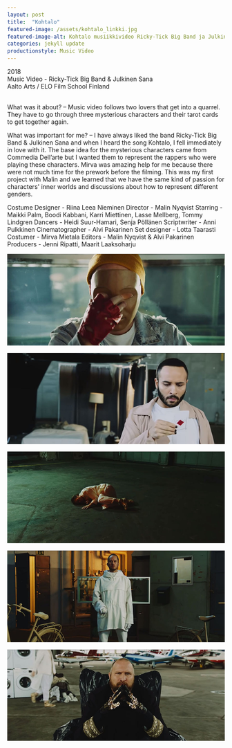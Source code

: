 ```yaml
---
layout: post
title:  "Kohtalo"
featured-image: /assets/kohtalo_linkki.jpg
featured-image-alt: Kohtalo musiikkivideo Ricky-Tick Big Band ja Julkinen Sana
categories: jekyll update
productionstyle: Music Video
---
```

  2018  
  Music Video - Ricky-Tick Big Band & Julkinen Sana  
  Aalto Arts / ELO Film School Finland  
  <br/>

<div class="post-text-alone">  
  What was it about? – Music video follows two lovers that get into a quarrel. They have to go through three mysterious characters and their tarot cards to get together again.
<p></p>   
  What was important for me? – I have always liked the band Ricky-Tick Big Band & Julkinen Sana and when I heard the song Kohtalo, I fell immediately in love with it. The base idea for the mysterious characters came from Commedia Dell’arte but I wanted them to represent the rappers who were playing these characters. Mirva was amazing help for me because there were not much time for the prework before the filming. This was my first project with Malin and we learned that we have the same kind of passion for characters' inner worlds and discussions about how to represent different genders.
<p></p> 
</div>
  Costume Designer - Riina Leea Nieminen  
  Director - Malin Nyqvist  
  Starring - Maikki Palm, Boodi Kabbani, Karri Miettinen, Lasse Mellberg, Tommy Lindgren  
  Dancers - Heidi Suur-Hamari, Senja Pöllänen  
  Scriptwriter - Anni Pulkkinen  
  Cinematographer - Alvi Pakarinen  
  Set designer - Lotta Taarasti  
  Costumer - Mirva Mietala  
  Editors - Malin Nyqvist & Alvi Pakarinen  
  Producers - Jenni Ripatti, Maarit Laaksoharju  


![alt text](/assets/projects/kohtalo1.jpg)

![alt text](/assets/projects/kohtalo2.jpg)

![alt text](/assets/projects/kohtalo3.jpg)

![alt text](/assets/projects/kohtalo4.jpg)

![alt text](/assets/projects/kohtalo5.jpg)